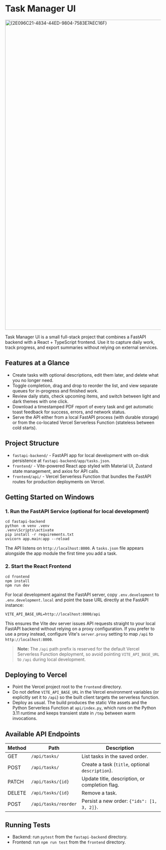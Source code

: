 # Task Manager UI
<img width="1000" height="1000" alt="{2E096C21-4834-44ED-9804-7583E7AEC16F}" src="https://github.com/user-attachments/assets/159b13d4-716b-45c6-ae37-d6de99c83eac" />

Task Manager UI is a small full-stack project that combines a FastAPI backend with a React + TypeScript frontend. Use it to capture daily work, track progress, and export summaries without relying on external services.

## Features at a Glance
- Create tasks with optional descriptions, edit them later, and delete what you no longer need.
- Toggle completion, drag and drop to reorder the list, and view separate queues for in-progress and finished work.
- Review daily stats, check upcoming items, and switch between light and dark themes with one click.
- Download a timestamped PDF report of every task and get automatic toast feedback for success, errors, and network status.
- Serve the API either from a local FastAPI process (with durable storage) or from the co-located Vercel Serverless Function (stateless between cold starts).

## Project Structure
- `fastapi-backend/` - FastAPI app for local development with on-disk persistence at `fastapi-backend/app/tasks.json`.
- `frontend/` - Vite-powered React app styled with Material UI, Zustand state management, and axios for API calls.
- `frontend/api/` - Vercel Serverless Function that bundles the FastAPI routes for production deployments on Vercel.

## Getting Started on Windows
### 1. Run the FastAPI Service (optional for local development)
```
cd fastapi-backend
python -m venv .venv
.venv\Scripts\activate
pip install -r requirements.txt
uvicorn app.main:app --reload
```
The API listens on `http://localhost:8000`. A `tasks.json` file appears alongside the app module the first time you add a task.

### 2. Start the React Frontend
```
cd frontend
npm install
npm run dev
```
For local development against the FastAPI server, copy `.env.development` to `.env.development.local` and point the base URL directly at the FastAPI instance:
```
VITE_API_BASE_URL=http://localhost:8000/api
```
This ensures the Vite dev server issues API requests straight to your local FastAPI backend without relying on a proxy configuration. If you prefer to use a proxy instead, configure Vite's `server.proxy` setting to map `/api` to `http://localhost:8000`.

> **Note:** The `/api` path prefix is reserved for the default Vercel Serverless Function deployment, so avoid pointing `VITE_API_BASE_URL` to `/api` during local development.

## Deploying to Vercel
- Point the Vercel project root to the `frontend` directory.
- Do not define `VITE_API_BASE_URL` in the Vercel environment variables (or explicitly set it to `/api`) so the built client targets the serverless function.
- Deploy as usual. The build produces the static Vite assets and the Python Serverless Function at `api/index.py`, which runs on the Python 3.11 runtime and keeps transient state in `/tmp` between warm invocations.

## Available API Endpoints
| Method | Path | Description |
| ------ | ---- | ----------- |
| GET | `/api/tasks/` | List tasks in the saved order. |
| POST | `/api/tasks/` | Create a task (`title`, optional `description`). |
| PATCH | `/api/tasks/{id}` | Update title, description, or completion flag. |
| DELETE | `/api/tasks/{id}` | Remove a task. |
| POST | `/api/tasks/reorder` | Persist a new order: `{"ids": [1, 3, 2]}`. |

## Running Tests
- Backend: run `pytest` from the `fastapi-backend` directory.
- Frontend: run `npm run test` from the `frontend` directory.

